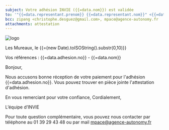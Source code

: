 ```yaml
---
subject: Votre adhésion INVIE ({{=data.nom}}) est validée
to: '"{{=data.representant.prenom}} {{=data.representant.nom}}" <{{=data.representant.email}}>'
bcc: zipang <christophe.desguez@gmail.com>, mpace@agence-autonomy.fr
attachments: attestation
---
```

<img src="https://invie78.fr/images/logo.jpg" alt="logo" />

Les Mureaux, le {{=(new Date).toISOString().substr(0,10)}}

Vos références : {{=data.adhesion.no}} - {{=data.nom}}

Bonjour,

Nous accusons bonne réception de votre paiement pour l'adhésion {{=data.adhesion.no}}.
Vous pouvez trouver en pièce jointe l'attestation d'adhésion.


En vous remerciant pour votre confiance,
Cordialement,

L’équipe d’INVIE

Pour toute question complémentaire, vous pouvez nous contacter par téléphone au 01 39 29 43 48 ou par mail mpace@agence-autonomy.fr
